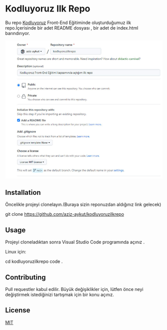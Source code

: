 # Kodluyoruz Ilk Repo

Bu repo [Kodluyoruz](https://www.kodluyoruz.org/) Front-End Eğitiminde oluşturduğumuz ilk repo.İçerisinde bir adet README dosyası , bir adet de index.html barındırıyor.


![Proje Görsel](https://github.com/aziz-aykut/kodluyoruzilkrepo/blob/main/img/github.png)








## Installation 

Öncelikle projeyi clonelayın.(Buraya sizin reponuzdan aldığınız link gelecek)

git clone https://github.com/aziz-aykut/kodluyoruzilkrepo




## Usage 

Projeyi cloneladıktan sonra Visual Studio Code programında açınız .

Linux için:

cd kodluyoruzilkrepo
code .




## Contributing 

Pull requestler kabul edilir. Büyük değişiklikler için, lütfen önce neyi değiştirmek istediğinizi tartışmak için bir konu açınız.


## License

[MIT](https://choosealicense.com/licenses/mit/)




